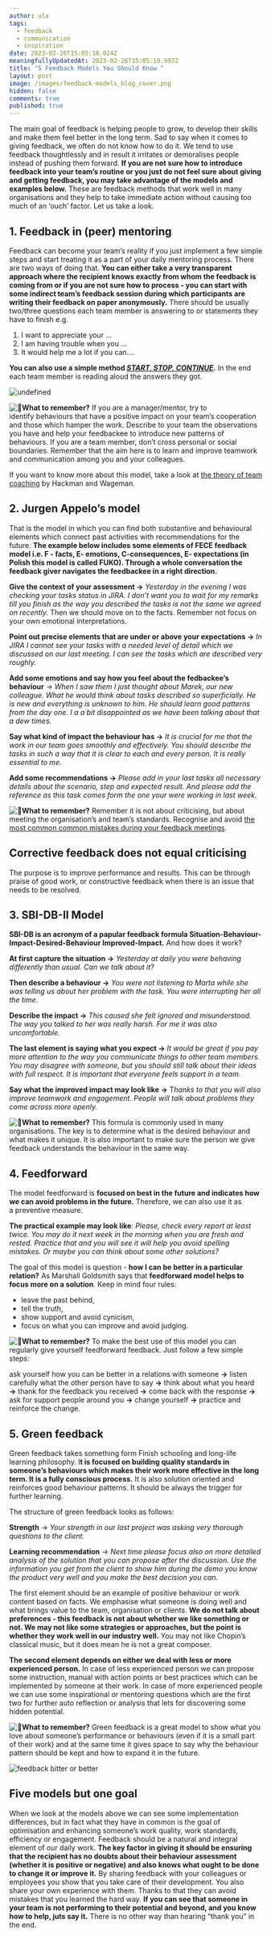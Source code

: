 ```yaml
---
author: ula
tags:
  - feedback
  - communication
  - inspiration
date: 2023-02-26T15:05:18.024Z
meaningfullyUpdatedAt: 2023-02-26T15:05:19.997Z
title: "5 Feedback Models You Should Know "
layout: post
image: /images/feedback-models_blog_cover.png
hidden: false
comments: true
published: true
---
```

The main goal of feedback is helping people to grow, to develop their skills and make them feel better in the long term. Sad to say when it comes to giving feedback, we often do not know how to do it. We tend to use feedback thoughtlessly and in result it irritates or demoralises people instead of pushing them forward. **If you are not sure how to introduce feedback into your team’s routine or you just do not feel sure about giving and getting feedback, you may take advantage of the models and examples below.** These are feedback methods that work well in many organisations and they help to take immediate action without causing too much of an ‘ouch’ factor. Let us take a look.

## **1. Feedback in (peer) mentoring** 

Feedback can become your team’s reality if you just implement a few simple steps and start treating it as a part of your daily mentoring process. There are two ways of doing that. **You can either take a very transparent approach where the recipient knows exactly from whom the feedback is coming from or if you are not sure how to process - you can start with some indirect team’s feedback session during which participants are writing their feedback on paper anonymously.** There should be usually two/three questions each team member is answering to or statements they have to finish e.g.

1. I want to appreciate your … 
2. I am having trouble when you … 
3. It would help me a lot if you can…. 

**You can also use a simple method *[START, STOP, CONTINUE](https://www.superbeings.ai/blog/how-to-use-start-stop-continue-feedback).*** In the end each team member is reading aloud the answers they got.

<div class="image"><img src="/images/start-stop-continue.png" alt="undefined" title="undefined"  /> </div>



![:pushpin:](https://a.slack-edge.com/production-standard-emoji-assets/14.0/apple-medium/1f4cc@2x.png)**What to remember?** If you are a manager/mentor, try to identify behaviours that have a positive impact on your team’s cooperation and those which hamper the work. Describe to your team the observations you have and help your feedbackee to introduce new patterns of behaviours. If you are a team member, don’t cross personal or social boundaries. Remember that the aim here is to learn and improve teamwork and communication among you and your colleagues. 

If you want to know more about this model, take a look at [the theory of team coaching](https://www.researchgate.net/publication/253963423_A_Theory_of_Team_Coaching) by Hackman and Wageman. 

## **2. Jurgen Appelo’s model** 

That is the model in which you can find both substantive and behavioural elements which connect past activities with recommendations for the future. **The example below includes some elements of FECE feedback model i.e. F - facts, E- emotions, C-consequences, E- expectations (in Polish this model is called FUKO). Through a whole conversation the feedback giver navigates the feedbackee in a right direction.** 

**Give the context of your assessment →** *Yesterday in the evening I was checking your tasks status in JIRA. I don’t want you to wait for my remarks till you finish as the way you described the tasks is not the same we agreed on recently.* Then we should move on to the facts. Remember not focus on your own emotional interpretations.

**Point out precise elements that are under or above your expectations →** *In JIRA I cannot see your tasks with a needed level of detail which we discussed on our last meeting. I can see the tasks which are described very roughly.* 

**Add some emotions and say how you feel about the fedbackee’s behaviour** → *When I saw them I just thought about Marek, our new colleague. What he would think about tasks described so superficially. He is new and everything is unknown to him. He should learn good patterns from the day one. I a a bit disappointed as we have been talking about that a dew times.* 

**Say what kind of impact the behaviour has →** *It is crucial for me that the work in our team goes smoothly and effectively. You should describe the tasks in such a way that it is clear to each and every person. It is really essential to me.* 

**Add some recommendations →** *Please add in your last tasks all necessary details about the scenario, step and expected result. And please add the reference as this task comes form the one your were working in last week.*

![:pushpin:](https://a.slack-edge.com/production-standard-emoji-assets/14.0/apple-medium/1f4cc@2x.png)**What to remember?** Remember it is not about criticising, but about meeting the organisation’s and team’s standards. Recognise and avoid [the most common common mistakes during your feedback meetings](https://brightinventions.pl/blog/8-mistakes-you-make-while-giving-constructive-feedback). 

<div class="important-info"><h2>Corrective feedback does not equal criticising </h2><div>The purpose is to improve performance and results. This can be through praise of good work, or constructive feedback when there is an issue that needs to be resolved.</div></div>

## **3. SBI-DB-II Model**  

**SBI-DB is an acronym of a papular feedback formula Situation-Behaviour-Impact-Desired-Behaviour Improved-Impact.** And how does it work? 

**At first capture the situation →** *Yesterday at daily you were behaving differently than usual. Can we talk about it?* 

**Then describe a behaviour →** *You were not listening to Marta while she was telling us about her problem with the task. You were interrupting her all the time.*

**Describe the impact →** *This caused she felt ignored and misunderstood. The way you talked to her was really harsh. For me it was also uncomfortable.*

**The last element is saying what you expect →** *It would be great if you pay more attention to the way you communicate things to other team members. You may disagree with someone, but you should still talk about their ideas with full respect. It is important that everyone feels support in a team.*

**Say what the improved impact may look like →** T*hanks to that you will also improve teamwork and engagement. People will talk about problems they come across more openly.* 

![:pushpin:](https://a.slack-edge.com/production-standard-emoji-assets/14.0/apple-medium/1f4cc@2x.png)**What to remember?** This formula is commonly used in many organisations. The key is to determine what is the desired behaviour and what makes it unique. It is also important to make sure the person we give feedback understands the behaviour in the same way.  

<GiphyEmbed url='https://giphy.com/gifs/TheDemocrats-democrats-dnc-dncgif-4fCxl9t8Dlj99OE3Ce' />

## **4. Feedforward**

The model feedforward is **focused on best in the future and indicates how we can avoid problems in the future.** Therefore, we can also use it as a preventive measure.

**The practical example may look like**: *Please, check every report at least twice. You may do it  next week in the morning when you are fresh and rested. Practice that and you will see it will help you avoid spelling mistakes. Or maybe you can think about some other solutions?*

The goal of this model is question - **how I can be better in a particular relation?** As Marshall Goldsmith says that **feedforward model helps to focus more on a solution**. Keep in mind four rules: 

* leave the past behind,
* tell the truth,
* show support and avoid cynicism,
* focus on what you can improve and avoid judging. 

![:pushpin:](https://a.slack-edge.com/production-standard-emoji-assets/14.0/apple-medium/1f4cc@2x.png)**What to remember?** To make the best use of this model you can regularly give yourself feedforward feedback. Just follow a few simple steps: 

ask yourself how you can be better in a relations with someone **→** listen carefully what the other person have to say **→** think about what you heard **→**  thank for the feedback you received **→** come back with the response **→** ask for support people around you **→** change yourself **→** practice and reinforce the change.  

<GiphyEmbed url='https://giphy.com/gifs/closershow-america-race-3ohs7UUn0xTJ7KYZK8' />

## **5. Green feedback** 

Green feedback takes something form Finish schooling and long-life learning philosophy. I**t is focused on building quality standards in someone’s behaviours which makes their work more effective in the long term. It is a fully conscious process.** It is also solution oriented and reinforces good behaviour patterns. It should be always the trigger for further learning. 

The structure of green feedback looks as follows: 

**Strength** → *Your strength in our last project was asking very thorough questions to the client.*

**Learning recommendation** → *Next time please focus also on more detailed analysis of the solution that you can propose after the discussion. Use the information you get from the client to show him during the demo you know the product very well and you make the best decision you can.*

The first element should be an example of positive behaviour or work content based on facts. We emphasise what someone is doing well and what brings value to the team, organisation or clients. **We do not talk about preferences - this feedback is not about whether we like something or not. We may not like some strategies or approaches, but the point is whether they work well in our industry well.** You may not like Chopin’s classical music, but it does mean he is not a great composer.

**The second element depends on either we deal with less or more experienced person.** In case of less experienced person we can propose some instruction, manual with action points or best practices which can be implemented by someone at their work. In case of more experienced people we can use some inspirational or mentoring questions which are the first two for further auto reflection or analysis that lets for discovering some hidden potential. 

![:pushpin:](https://a.slack-edge.com/production-standard-emoji-assets/14.0/apple-medium/1f4cc@2x.png)**What to remember?** Green feedback is a great model to show what you love about someone’s performance or behaviours (even if it is a small part of their work) and at the same time it gives space to say why the behaviour pattern should be kept and how to expand it in the future. 

<div class="image"><img src="/images/bitter-better-feedback.jpeg" alt="feedback bitter or better " title="undefined"  /> </div>

## **Five models but one goal** 

When we look at the models above we can see some implementation differences, but in fact what they have in common is the goal of optimisation and enhancing someone’s work quality, work standards, efficiency or engagement. Feedback should be a natural and integral element of our daily work. **The key factor in giving it should be ensuring that the recipient has no doubts about their behaviour assessment (whether it is positive or negative) and also knows what ought to be done to change it or improve it.** By sharing feedback with your colleagues or employees you show that you take care of their development. You also share your own experience with them. Thanks to that they can avoid mistakes that you learned the hard way. **If you can see that someone in your team is not performing to their potential and beyond, and you know how to help, juts say it.** There is no other way than hearing “thank you” in the end.

